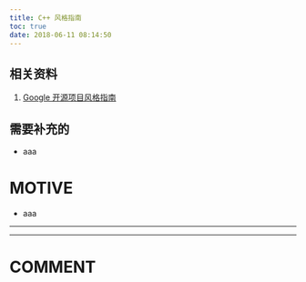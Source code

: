 ```yaml
---
title: C++ 风格指南
toc: true
date: 2018-06-11 08:14:50
---
```


## 相关资料






  1. [Google 开源项目风格指南](http://zh-google-styleguide.readthedocs.io/en/latest/contents/)




## 需要补充的






  * aaa




# MOTIVE






  * aaa





* * *



























* * *





# COMMENT

